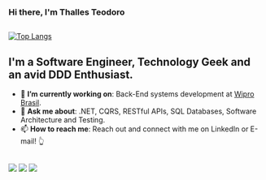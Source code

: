 ### Hi there, I'm Thalles Teodoro

##

[![Top Langs](https://github-readme-stats.vercel.app/api/top-langs/?username=ThallesTeodoro&hide_progress=true&theme=dracula)](https://github.com/anuraghazra/github-readme-stats)

## **I'm a Software Engineer, Technology Geek and an avid DDD Enthusiast.**

- 🎯 **I’m currently working on**: Back-End systems development at <a href="https://www.wipro.com/pt-BR/" target="_blank">Wipro Brasil</a>.
- 💬 **Ask me about**: .NET, CQRS, RESTful APIs, SQL Databases, Software Architecture and Testing.
- 📫 **How to reach me**: Reach out and connect with me on LinkedIn or E-mail! 👆

##
  
<div> 
  <a href="https://www.instagram.com/thallesteodoro/" target="_blank"><img src="https://img.shields.io/badge/-Instagram-%23E4405F?style=for-the-badge&logo=instagram&logoColor=white" target="_blank"></a>
  <a href = "mailto:thallesmjteodoro@outlook.com"><img src="https://img.shields.io/badge/-Outlook-%23333?style=for-the-badge&logo=microsoftoutlook&logoColor=white" target="_blank"></a>
  <a href="[https://www.linkedin.com/in/rafaella-ballerini-45875016a](https://www.linkedin.com/in/thalles-teodoro-938a30168/)" target="_blank"><img src="https://img.shields.io/badge/-LinkedIn-%230077B5?style=for-the-badge&logo=linkedin&logoColor=white" target="_blank"></a>
</div>
